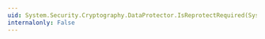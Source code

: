 ```yaml
---
uid: System.Security.Cryptography.DataProtector.IsReprotectRequired(System.Byte[])
internalonly: False
---
```

